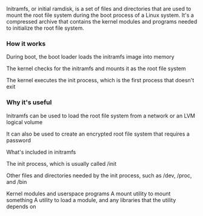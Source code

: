 Initramfs, or initial ramdisk, is a set of files and directories that are used to mount the root file system during the boot process of a Linux system. It's a compressed archive that contains the kernel modules and programs needed to initialize the root file system. 

### How it works

During boot, the boot loader loads the initramfs image into memory 

The kernel checks for the initramfs and mounts it as the root file system 

The kernel executes the init process, which is the first process that doesn't exit 

### Why it's useful 

Initramfs can be used to load the root file system from a network or an LVM logical volume

It can also be used to create an encrypted root file system that requires a password

What's included in initramfs 

The init process, which is usually called /init

Other files and directories needed by the init process, such as /dev, /proc, and /bin

Kernel modules and userspace programs
A mount utility to mount something
A utility to load a module, and any libraries that the utility depends on